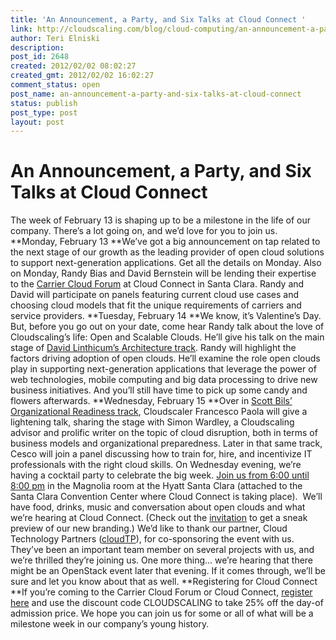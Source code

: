 ```yaml
---
title: 'An Announcement, a Party, and Six Talks at Cloud Connect '
link: http://cloudscaling.com/blog/cloud-computing/an-announcement-a-party-and-six-talks-at-cloud-connect/
author: Teri Elniski
description: 
post_id: 2648
created: 2012/02/02 08:02:27
created_gmt: 2012/02/02 16:02:27
comment_status: open
post_name: an-announcement-a-party-and-six-talks-at-cloud-connect
status: publish
post_type: post
layout: post
---
```


# An Announcement, a Party, and Six Talks at Cloud Connect 

The week of February 13 is shaping up to be a milestone in the life of our company. There’s a lot going on, and we’d love for you to join us. **Monday, February 13 **We’ve got a big announcement on tap related to the next stage of our growth as the leading provider of open cloud solutions to support next-generation applications. Get all the details on Monday.  Also on Monday, Randy Bias and David Bernstein will be lending their expertise to the [Carrier Cloud Forum](http://www.cloudconnectevent.com/santaclara/cloud-computing-conference/carrier-cloud-forum.php) at Cloud Connect in Santa Clara. Randy and David will participate on panels featuring current cloud use cases and choosing cloud models that fit the unique requirements of carriers and service providers.  **Tuesday, February 14 **We know, it’s Valentine’s Day. But, before you go out on your date, come hear Randy talk about the love of Cloudscaling’s life: Open and Scalable Clouds. He’ll give his talk on the main stage of [David Linthicum’s Architecture track](http://www.cloudconnectevent.com/santaclara/cloud-computing-conference/application-architecture-and-design.php). Randy will highlight the factors driving adoption of open clouds. He’ll examine the role open clouds play in supporting next-generation applications that leverage the power of web technologies, mobile computing and big data processing to drive new business initiatives. And you’ll still have time to pick up some candy and flowers afterwards.  **Wednesday, February 15 **Over in [Scott Bils’ Organizational Readiness track](http://www.cloudconnectevent.com/santaclara/cloud-computing-conference/organizational-readiness.php), Cloudscaler Francesco Paola will give a lightening talk, sharing the stage with Simon Wardley, a Cloudscaling advisor and prolific writer on the topic of cloud disruption, both in terms of business models and organizational preparedness. Later in that same track, Cesco will join a panel discussing how to train for, hire, and incentivize IT professionals with the right cloud skills.  On Wednesday evening, we’re having a cocktail party to celebrate the big week. [Join us from 6:00 until 8:00 pm](http://e2.ma/message/zgvm/fpsu) in the Magnolia room at the Hyatt Santa Clara (attached to the Santa Clara Convention Center where Cloud Connect is taking place).  We’ll have food, drinks, music and conversation about open clouds and what we’re hearing at Cloud Connect. (Check out the [invitation](http://e2.ma/message/zgvm/fpsu) to get a sneak preview of our new branding.) We’d like to thank our partner, Cloud Technology Partners ([cloudTP](http://www.cloudtp.com/)), for co-sponsoring the event with us. They’ve been an important team member on several projects with us, and we’re thrilled they’re joining us.  One more thing... we’re hearing that there might be an OpenStack event later that evening. If it comes through, we’ll be sure and let you know about that as well.  **Registering for Cloud Connect **If you’re coming to the Carrier Cloud Forum or Cloud Connect, [register here](http://www.cloudconnectevent.com/santaclara/registration/) and use the discount code CLOUDSCALING to take 25% off the day-of admission price.  We hope you can join us for some or all of what will be a milestone week in our company’s young history.